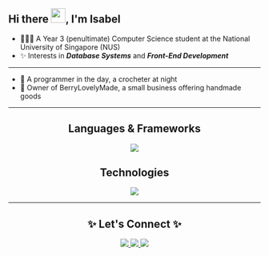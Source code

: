 
<!-- **IsabelChong/IsabelChong** is a ✨ _special_ ✨ repository because its `README.md` (this file) appears on your GitHub profile. -->

## Hi there <img src="https://gist.github.com/haldaranup/aad23918f5ad8bff5199094c9f6d337a/raw/a19b90e65fcffa0eabd3874b66520b91ee9f0e60/hi.gif" width="29">, I'm Isabel

- 👩🏻‍💻 A Year 3 (penultimate) Computer Science student at the National University of Singapore (NUS)
- ✨ Interests in _**Database Systems**_ and _**Front-End Development**_

---

- 🧶 A programmer in the day, a crocheter at night 
- 🍒 Owner of BerryLovelyMade, a small business offering handmade goods

---

 <h2 align="center">Languages & Frameworks</h2>
 <p align="center">
  <a href="https://skillicons.dev">
    <img src="https://skillicons.dev/icons?i=java,html,c,css,python,postgres,javascript,typescript" />
  </a>
</p>

<h2 align="center">Technologies</h2>
<p align="center">
  <a href="https://skillicons.dev">
    <img src="https://skillicons.dev/icons?i=github,aws,gcp,idea,vscode,figma,mongodb,mysql,gradle,materialui,nodejs,postman,pytorch,unity,raspberrypi" />
  </a>
</p>


___
<h2 align="center">✨ Let's Connect ✨</h2>
 <p align="center">
  <a href="https://www.linkedin.com/in/isabel-chong-78b247169/">
    <img src="https://skillicons.dev/icons?i=linkedin" />
  </a>
  <a href="https://www.instagram.com/isxbeao">
    <img src="https://skillicons.dev/icons?i=instagram" />
  </a>
  <a href="https://www.instagram.com/berrylovelymade">
    <img src="https://skillicons.dev/icons?i=instagram" />
  </a>
</p>

<!-- <p align="center">
<a href="https://twitter.com/haldar_anup1" target="_blank"><img align="center" src="./src/images/social/twitter.png" alt="anup" height="28" width="38" /></a>
<a href="https://www.linkedin.com/in/haldaranup/" target="blank"><img align="center" src="./src/svgs/social/linkedin.svg" alt="anup" height="30" width="42" /></a>
<a href="https://www.instagram.com/haldar_anup1/" target="blank"><img align="center" src="./src/svgs/social/instagram.svg" alt="anup" height="30" width="40" /></a>
<a href="https://medium.com/@haldaranup" target="blank"><img align="center" src="./src/svgs/social/medium.svg" alt="haldaranup" height="30" width="40" /></a>
</p> -->
